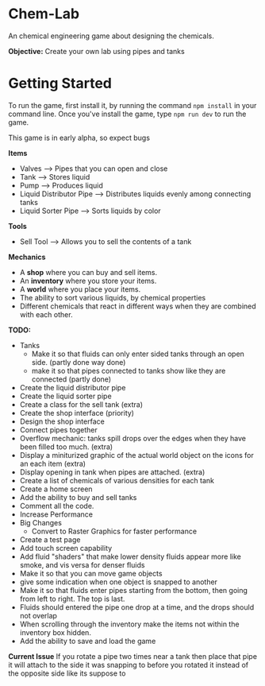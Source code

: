 # Chem-Lab
An chemical engineering game about designing the chemicals. <br>

<strong>Objective:</strong>
Create your own lab using pipes and tanks


# Getting Started 
To run the game, first install it, by running the command `npm install` in your command line. Once you've 
install the game, type `npm run dev` to run the game.




This game is in early alpha, so expect bugs

<strong> Items </strong>
- Valves                  --> Pipes that you can open and close
- Tank                    --> Stores liquid
- Pump                    --> Produces liquid
- Liquid Distributor Pipe --> Distributes liquids evenly among connecting tanks
- Liquid Sorter Pipe      --> Sorts liquids by color


<strong> Tools </strong>
- Sell Tool               --> Allows you to sell the contents of a tank


<strong> Mechanics </strong>
- A <b>shop</b> where you can buy and sell items.
- An <b>inventory</b> where you store your items.
- A <b>world</b> where you place your items.
- The ability to sort various liquids, by chemical properties
- Different chemicals that react in different ways when they are combined with each other.


<strong> TODO:</strong>
- Tanks
  - Make it so that fluids can only enter sided tanks 
      through an open side. (partly done way done)
  - make it so that pipes connected to tanks show like they are connected (partly done)
- Create the liquid distributor pipe
- Create the liquid sorter pipe 
- Create a class for the sell tank (extra)
- Create the shop interface (priority)
- Design the shop interface
- Connect pipes together
- Overflow mechanic: tanks spill drops over the edges
  when they have been filled too much. (extra)
- Display a miniturized graphic of the actual world object on the icons
  for an each item (extra)
- Display opening in tank when pipes are attached. (extra)
- Create a list of chemicals of various densities for each tank
- Create a home screen 
- Add the ability to buy and sell tanks
- Comment all the code.
- Increase Performance
- Big Changes
  - Convert to Raster Graphics for faster performance
- Create a test page
- Add touch screen capability
- Add fluid "shaders" that make lower density fluids appear more like smoke, and vis versa for denser fluids 
- Make it so that you can move game objects
- give some indication when one object is snapped to another
- Make it so that fluids enter pipes starting from the bottom, then going from left to right. The top is last.
- Fluids should entered the pipe one drop at a time, and the drops should not overlap
- When scrolling through the inventory make the items not within the inventory box hidden.
- Add the ability to save and load the game


<strong>Current Issue</strong>
If you rotate a pipe two times near a tank then place that pipe it will attach to the side it was snapping to before you rotated it instead of the opposite side like its suppose to



